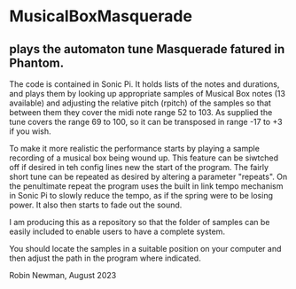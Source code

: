 # MusicalBoxMasquerade

## plays the automaton tune Masquerade fatured in Phantom.

The code is contained in Sonic Pi. It holds lists of the notes and durations, and plays them by looking up appropriate samples of Musical Box notes (13 available) and adjusting the relative pitch (rpitch) of the samples so that between them they cover the midi note range 52 to 103. As supplied the tune covers the range 69 to 100, so it can be transposed in range -17 to +3 if you wish.

To make it more realistic the performance starts by playing a sample recording of a musical box being wound up. This feature can be siwtched off if desired in teh config lines new the start of the program. The fairly short tune can be repeated as desired by altering a parameter "repeats". On the penultimate repeat the program uses the built in link tempo mechanism in Sonic Pi to slowly reduce the tempo, as if the spring were to be losing power. It also then starts to fade out the sound.

I am producing this as a repository so that the folder of samples can be easily included to enable users to have a complete system.

You should locate the samples in a suitable position on your computer and then adjust the path in the program where indicated.

Robin Newman, August 2023